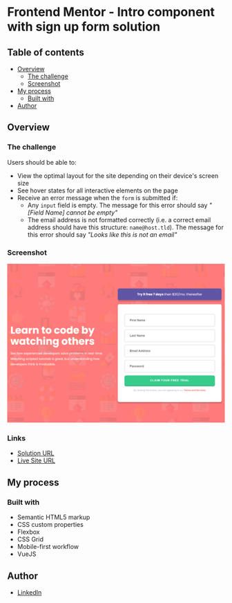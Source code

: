 # Frontend Mentor - Intro component with sign up form solution

## Table of contents

- [Overview](#overview)
  - [The challenge](#the-challenge)
  - [Screenshot](#screenshot)
- [My process](#my-process)
  - [Built with](#built-with)
- [Author](#author)

## Overview

### The challenge

Users should be able to:

- View the optimal layout for the site depending on their device's screen size
- See hover states for all interactive elements on the page
- Receive an error message when the `form` is submitted if:
  - Any `input` field is empty. The message for this error should say *"[Field Name] cannot be empty"*
  - The email address is not formatted correctly (i.e. a correct email address should have this structure: `name@host.tld`). The message for this error should say *"Looks like this is not an email"*

### Screenshot

![](./screenshot.png)

### Links

- [Solution URL](https://github.com/NerijusNoreika/intro-component-with-signup-form-master)
- [Live Site URL](https://nerijusnoreika.github.io/intro-component-with-signup-form-master/)

## My process

### Built with

- Semantic HTML5 markup
- CSS custom properties
- Flexbox
- CSS Grid
- Mobile-first workflow
- VueJS


## Author

- [LinkedIn](https://www.linkedin.com/in/nerijus-noreika-225804154)

